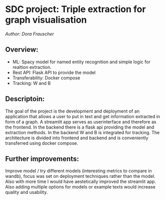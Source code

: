 # SDC project: Triple extraction for graph visualisation
*Author: Dora Frauscher*

## Overview:
* ML: Spacy model for named entity recognition and simple logic for realtion extraction.
* Rest API: Flask API to provide the model
* Transferability: Docker compose
* Tracking: W and B

## Descriptoin:
The goal of the project is the development and deployment of an application that allows a user to put in text and get information extracted in form of a graph. A streamlit app serves as userinterface and therefore as the frontend. In the backend there is a flask api providing the model and extraction methods. In the backend W and B is integrated for tracking. The architecture is divided into frontend and backend and is conveniently transferred using docker compose.
  
## Further improvements:
Improve model / try different models (interesting metrics to compare in wandb), focus was set on deployment techniques rather than the model. Also with more time I would have aestetically improved the streamlit app. Also adding multiple options for models or example texts would increase quality and usability.
